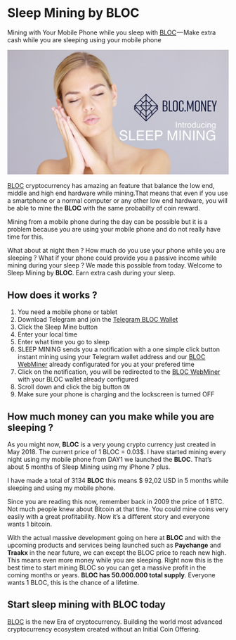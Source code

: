 # **Sleep Mining by BLOC**

Mining with Your Mobile Phone while you sleep with [BLOC](https://bloc.money) — Make extra cash while you are sleeping using your mobile phone

[![SLEEP MINING](images/sleep-mining.jpg)](https://www.youtube.com/watch?v=WGVfNRHJ3ac)

[BLOC](https://bloc.money) cryptocurrency has amazing an feature that balance the low end, middle and high end hardware while mining.That means that even if you use a smartphone or a normal computer or any other low end hardware, you will be able to mine the **BLOC** with the same probabilty of coin reward.

Mining from a mobile phone during the day can be possible but it is a problem because you are using your mobile phone and do not really have time for this.

What about at night then ? How much do you use your phone while you are sleeping ? What if your phone could provide you a passive income while mining during your sleep ? We made this possible from today. Welcome to Sleep Mining by **BLOC**. Earn extra cash during your sleep.

## **How does it works ?**

1. You need a mobile phone or tablet
2. Download Telegram and join the [Telegram BLOC Wallet](https://t.me/bloc_wallet_bot)
3. Click the Sleep Mine button
4. Enter your local time
5. Enter what time you go to sleep
6. SLEEP MINING sends you a notification with a one simple click button instant mining using your Telegram wallet address and our [BLOC WebMiner](https://bloc-mining.com) already configurated for you at your prefered time
7. Click on the notification, you will be redirected to the [BLOC WebMiner](https://bloc-mining.com) with your BLOC wallet already configured
8. Scroll down and click the big button `ON`
9. Make sure your phone is charging and the lockscreen is turned OFF

## **How much money can you make while you are sleeping ?**

As you might now, **BLOC** is a very young crypto currency just created in May 2018. The current price of 1 BLOC = 0.03$. I have started mining every night using my mobile phone from DAY1 we launched the **BLOC**. That’s about 5 months of Sleep Mining using my iPhone 7 plus.

I have made a total of 3134 **BLOC** this means $ 92,02 USD in 5 months while sleeping and using my mobile phone.

Since you are reading this now, remember back in 2009 the price of 1 BTC. Not much people knew about Bitcoin at that time. You could mine coins very easily with a great profitability. Now it’s a different story and everyone wants 1 bitcoin.

With the actual massive development going on here at **BLOC** and with the upcoming products and services being launched such as **Paychange** and **Traakx** in the near future, we can except the BLOC price to reach new high. This means even more money while you are sleeping. Right now this is the best time to start mining BLOC so you can get a massive profit in the coming months or years. **BLOC has 50.000.000 total supply**. Everyone wants 1 BLOC, this is the chance of a lifetime.

## **Start sleep mining with BLOC today**

[BLOC](https://bloc.money) is the new Era of cryptocurrency. Building the world most advanced cryptocurrency ecosystem created without an Initial Coin Offering.